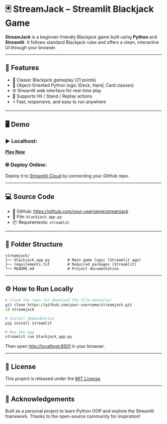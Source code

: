 
# 🃏 StreamJack – Streamlit Blackjack Game

**StreamJack** is a beginner-friendly Blackjack game built using **Python** and **Streamlit**. It follows standard Blackjack rules and offers a clean, interactive UI through your browser.

---

## 🚀 Features

- 🎲 Classic Blackjack gameplay (21 points)
- 🧠 Object-Oriented Python logic (Deck, Hand, Card classes)
- 🌐 Streamlit web interface for real-time play
- 🔁 Supports Hit / Stand / Replay actions
- ⚡ Fast, responsive, and easy to run anywhere

---

## 🖥️ Demo

### ▶️ Localhost:
**[Play Now](http://localhost:8501)**

### 🌐 Deploy Online:
Deploy it to [Streamlit Cloud](https://streamlit.io/cloud) by connecting your GitHub repo.

---

## 💻 Source Code

- 📂 GitHub: https://github.com/your-username/streamjack
- 📝 File: `blackjack_app.py`
- 📦 Requirements: `streamlit`

---

## 📂 Folder Structure

```
streamjack/
├── blackjack_app.py        # Main game logic (Streamlit app)
├── requirements.txt        # Required packages (Streamlit)
└── README.md               # Project documentation
```

---

## ⚙️ How to Run Locally

```bash
# Clone the repo (or download the file manually)
git clone https://github.com/your-username/streamjack.git
cd streamjack

# Install dependencies
pip install streamlit

# Run the app
streamlit run blackjack_app.py
```

Then open [http://localhost:8501](http://localhost:8501) in your browser.

---

## 📜 License

This project is released under the [MIT License](LICENSE).

---

## 🙌 Acknowledgements

Built as a personal project to learn Python OOP and explore the Streamlit framework.
Thanks to the open-source community for inspiration!
